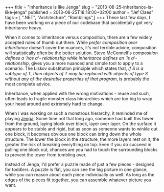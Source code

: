 +++
title = "Inheritance is like Jenga"
slug = "2013-08-25-inheritance-is-like-jenga"
published = 2013-08-25T18:18:00+02:00
author = "Jef Claes"
tags = [ ".NET", "Architecture", "Ramblings",]
+++
These last few days, I have been working on a piece of our codebase that
accidentally got very inheritance heavy.  
  
When it comes to inheritance versus composition, there are a few widely
accepted rules of thumb out there. While *prefer composition over
inheritance* doesn't cover the nuances, it's not terrible advice;
composition will statistically often be the better solution. Steve
McConnell's *composition defines a 'has a'- relationship while
inheritance defines an 'is a'-relationship*, gives you a more nuanced
and simple tool to apply to a scenario. The Liskov substitution
principle which states that, *if S is a subtype of T, then objects of T
may be replaced with objects of type S without any of the desirable
properties of that program*, is probably the most complete advice.  
  
Inheritance, when applied with the wrong motivations - reuse and such,
often leads to fragile monster class hierarchies which are too big to
wrap your head around and extremely hard to change.  
  
When I was working on such a monstrous hierarchy, it reminded me of
playing [Jenga](http://en.wikipedia.org/wiki/Jenga). Some time not that
long ago, someone had built this tower from the ground, laying block
over block, layer over layer. On the surface it appears to be stable and
rigid, but as soon as someone wants to winkle out one block, it becomes
obvious one block can bring down the whole structure. The lower the
block in the structure, the more layers rest on it, the greater the risk
of breaking everything on top. Even if you do succeed in pulling one
block out, chances are you had to touch the surrounding blocks to
prevent the tower from tumbling over.  
  
Instead of Jenga, I'd prefer a puzzle made of just a few pieces -
designed for toddlers. A puzzle is flat, you can see the big picture in
one glance, while you can reason about each piece individually as well.
As long as the edges of the pieces fit together, you can assemble
whatever picture you want.
